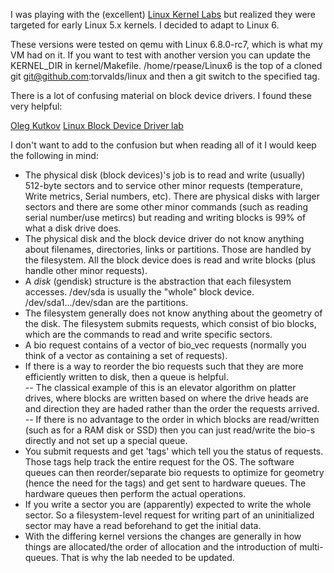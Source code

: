 I was playing with the (excellent) [Linux Kernel Labs](linux-kernel-labs.github.io) but realized they were targeted for early Linux 5.x kernels. I decided to adapt to Linux 6. 

These versions were tested on qemu with Linux 6.8.0-rc7, which is what my VM had on it. 
If you want to test with another version you can update the KERNEL_DIR in kernel/Makefile.
/home/rpease/Linux6 is the top of a cloned git git@github.com:torvalds/linux and then a git switch to the specified tag.  

There is a lot of confusing material on block device drivers. 
I found these very helpful: 

[Oleg Kutkov](https://olegkutkov.me/2020/02/10/linux-block-device-driver/)
[Linux Block Device Driver lab](https://linux-kernel-labs.github.io/refs/heads/master/labs/block_device_drivers.html)

I don't want to add to the confusion but when reading all of it I would keep the following in mind: 

- The physical disk (block devices)'s job is to read and write (usually) 512-byte sectors and to service other minor requests (temperature, Write metrics, Serial numbers, etc). There are physical disks with larger sectors and there are some other minor commands (such as reading serial number/use metircs) but reading and writing blocks is 99% of what a disk drive does.  
- The physical disk and the block device driver do not know anything about filenames, directories, links or partitions. Those are handled by the filesystem. All the block device does is read and write blocks (plus handle other minor requests). 
- A *disk* (gendisk) structure is the abstraction that each filesystem accesses. /dev/sda is usually the "whole" block device. /dev/sda1.../dev/sdan are the partitions. 
- The filesystem generally does not know anything about the geometry of the disk. The filesystem submits requests, which consist of bio blocks, which are the commands to read and write specific sectors.
- A bio request contains of a vector of bio_vec requests (normally you think of a vector as containing a set of requests). 
- If there is a way to reorder the bio requests such that they are more efficiently written to disk, then a queue is helpful.  
--  The classical example of this is an elevator algorithm on platter drives, where blocks are written based on where the drive heads are and direction they are haded rather than the order the requests arrived.  
-- If there is no advantage to the order in which blocks are read/written (such as for a RAM disk or SSD) then you can just read/write the bio-s directly and not set up a special queue. 
- You submit requests and get 'tags' which tell you the status of requests. Those tags help track the entire request for the OS. The software queues can then reorder/separate bio requests to optimize for geometry (hence the need for the tags) and get sent to hardware queues. The hardware queues then perform the actual operations. 
- If you write a sector you are (apparently) expected to write the whole sector. So a filesystem-level request for writing part of an uninitialized sector may have a read beforehand to get the initial data. 
- With the differing kernel versions the changes are generally in how things are allocated/the order of allocation and the introduction of multi-queues. That is why the lab needed to be updated. 

